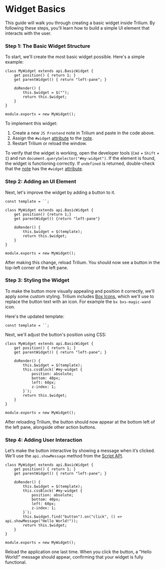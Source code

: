 # Widget Basics
This guide will walk you through creating a basic widget inside Trilium. By following these steps, you'll learn how to build a simple UI element that interacts with the user.

### Step 1: The Basic Widget Structure

To start, we'll create the most basic widget possible. Here's a simple example:

```
class MyWidget extends api.BasicWidget {
    get position() { return 1; }
    get parentWidget() { return "left-pane"; }
    
    doRender() {
        this.$widget = $("");
        return this.$widget;
    }
}

module.exports = new MyWidget();
```

To implement this widget:

1.  Create a new `JS Frontend` note in Trilium and paste in the code above.
2.  Assign the `#widget` [attribute](../Advanced%20Usage/Attributes.md) to the [note](../Basic%20Concepts/Note.md).
3.  Restart Trilium or reload the window.

To verify that the widget is working, open the developer tools (`Cmd` + `Shift` + `I`) and run `document.querySelector("#my-widget")`. If the element is found, the widget is functioning correctly. If `undefined` is returned, double-check that the [note](../Basic%20Concepts/Note.md) has the `#widget` [attribute](../Advanced%20Usage/Attributes.md).

### Step 2: Adding an UI Element

Next, let's improve the widget by adding a button to it.

```
const template = ``;

class MyWidget extends api.BasicWidget {
    get position() {return 1;}
    get parentWidget() {return "left-pane"}

    doRender() {
        this.$widget = $(template);
        return this.$widget;
    }
}

module.exports = new MyWidget();
```

After making this change, reload Trilium. You should now see a button in the top-left corner of the left pane.

### Step 3: Styling the Widget

To make the button more visually appealing and position it correctly, we'll apply some custom styling. Trilium includes [Box Icons](https://boxicons.com), which we'll use to replace the button text with an icon. For example the `bx bxs-magic-wand` icon.

Here's the updated template:

```
const template = ``;
```

Next, we'll adjust the button's position using CSS:

```
class MyWidget extends api.BasicWidget {
    get position() { return 1; }
    get parentWidget() { return "left-pane"; }
    
    doRender() {
        this.$widget = $(template);
        this.cssBlock(`#my-widget {
            position: absolute;
            bottom: 40px;
            left: 60px;
            z-index: 1;
        }`);
        return this.$widget;
    }
}

module.exports = new MyWidget();
```

After reloading Trilium, the button should now appear at the bottom left of the left pane, alongside other action buttons.

### Step 4: Adding User Interaction

Let’s make the button interactive by showing a message when it’s clicked. We'll use the `api.showMessage` method from the [Script API](../Advanced%20Usage/Code%20Notes/Script%20API.md).

```
class MyWidget extends api.BasicWidget {
    get position() { return 1; }
    get parentWidget() { return "left-pane"; }
    
    doRender() {
        this.$widget = $(template);
        this.cssBlock(`#my-widget {
            position: absolute;
            bottom: 40px;
            left: 60px;
            z-index: 1;
        }`);
        this.$widget.find("button").on("click", () => api.showMessage("Hello World!"));
        return this.$widget;
    }
}

module.exports = new MyWidget();
```

Reload the application one last time. When you click the button, a "Hello World!" message should appear, confirming that your widget is fully functional.